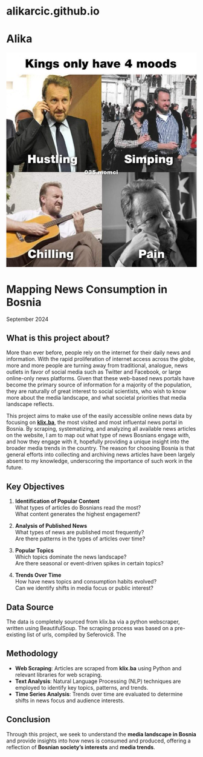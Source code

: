 <link rel="stylesheet" type="text/css" href="styles.css">

# alikarcic.github.io

<div class="profile">
  <h1>Alika</h1>
  <img src="https://github.com/alikarcic/alikarcic.github.io/blob/main/kings_mood_izetbegovic.jpg?raw=true" alt="Alika's Mood">
</div>

# Mapping News Consumption in Bosnia 
September 2024

## What is this project about?

More than ever before, people rely on the internet for their daily news and information. With the rapid proliferation of internet access across the globe, more and more people are turning away from traditional, analogue, news outlets in favor of social media such as Twitter and Facebook, or large online-only news platforms. Given that these web-based news portals have become the primary source of information for a majority of the population, they are naturally of great interest to social scientists, who wish to know more about the media landscape, and what societal priorities that media landscape reflects. 

This project aims to make use of the easily accessible online news data by focusing on **[klix.ba](https://klix.ba)**, the most visited and most influental news portal in Bosnia. By scraping, systematizing, and analyzing all available news articles on the website, I am to map out what type of news Bosnians engage with, and how they engage with it, hopefully providing a unique insight into the broader media trends in the country. The reason for choosing Bosnia is that general efforts into collecting and archiving news articles have been largely absent to my knowledge, underscoring the importance of such work in the future. 

## Key Objectives

1. **Identification of Popular Content**  
   What types of articles do Bosnians read the most?  
   What content generates the highest engagement?

2. **Analysis of Published News**  
   What types of news are published most frequently?  
   Are there patterns in the types of articles over time?

3. **Popular Topics**  
   Which topics dominate the news landscape?  
   Are there seasonal or event-driven spikes in certain topics?

4. **Trends Over Time**  
   How have news topics and consumption habits evolved?  
   Can we identify shifts in media focus or public interest?

## Data Source

The data is completely sourced from klix.ba via a python webscraper, written using BeautifulSoup. The scraping process was based on a pre-existing list of urls, compiled by Seferovic8. The 


## Methodology

- **Web Scraping**: Articles are scraped from **klix.ba** using Python and relevant libraries for web scraping.
- **Text Analysis**: Natural Language Processing (NLP) techniques are employed to identify key topics, patterns, and trends.
- **Time Series Analysis**: Trends over time are evaluated to determine shifts in news focus and audience interests.

## Conclusion

Through this project, we seek to understand the **media landscape in Bosnia** and provide insights into how news is consumed and produced, offering a reflection of **Bosnian society’s interests** and **media trends**.
